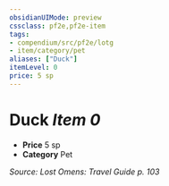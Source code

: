 ```yaml
---
obsidianUIMode: preview
cssclass: pf2e,pf2e-item
tags:
- compendium/src/pf2e/lotg
- item/category/pet
aliases: ["Duck"]
itemLevel: 0
price: 5 sp
---
```

# Duck *Item 0*  

- **Price** 5 sp
- **Category** Pet



*Source: Lost Omens: Travel Guide p. 103*